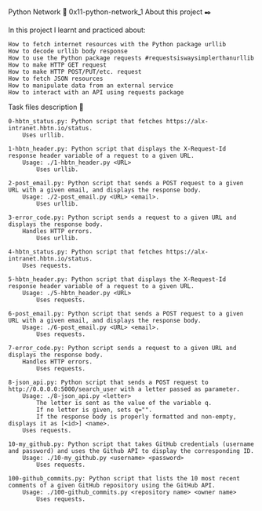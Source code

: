 Python Network 📃 0x11-python-network_1
About this project ✒️

In this project I learnt and practiced about:

    How to fetch internet resources with the Python package urllib
    How to decode urllib body response
    How to use the Python package requests #requestsiswaysimplerthanurllib
    How to make HTTP GET request
    How to make HTTP POST/PUT/etc. request
    How to fetch JSON resources
    How to manipulate data from an external service
    How to interact with an API using requests package

Task files description 📇

    0-hbtn_status.py: Python script that fetches https://alx-intranet.hbtn.io/status.
        Uses urllib.

    1-hbtn_header.py: Python script that displays the X-Request-Id response header variable of a request to a given URL.
        Usage: ./1-hbtn_header.py <URL>
            Uses urllib.

    2-post_email.py: Python script that sends a POST request to a given URL with a given email, and displays the response body.
        Usage: ./2-post_email.py <URL> <email>.
            Uses urllib.

    3-error_code.py: Python script sends a request to a given URL and displays the response body.
        Handles HTTP errors.
            Uses urllib.

    4-hbtn_status.py: Python script that fetches https://alx-intranet.hbtn.io/status.
        Uses requests.

    5-hbtn_header.py: Python script that displays the X-Request-Id response header variable of a request to a given URL.
        Usage: ./5-hbtn_header.py <URL>
            Uses requests.

    6-post_email.py: Python script that sends a POST request to a given URL with a given email, and displays the response body.
        Usage: ./6-post_email.py <URL> <email>.
            Uses requests.

    7-error_code.py: Python script sends a request to a given URL and displays the response body.
        Handles HTTP errors.
            Uses requests.

    8-json_api.py: Python script that sends a POST request to http://0.0.0.0:5000/search_user with a letter passed as parameter.
        Usage: ./8-json_api.py <letter>
            The letter is sent as the value of the variable q.
            If no letter is given, sets q="".
            If the response body is properly formatted and non-empty, displays it as [<id>] <name>.
        Uses requests.

    10-my_github.py: Python script that takes GitHub credentials (username and password) and uses the Github API to display the corresponding ID.
        Usage: ./10-my_github.py <username> <password>
            Uses requests.

    100-github_commits.py: Python script that lists the 10 most recent comments of a given GitHub repository using the GitHub API.
        Usage: ./100-github_commits.py <repository name> <owner name>
            Uses requests.
